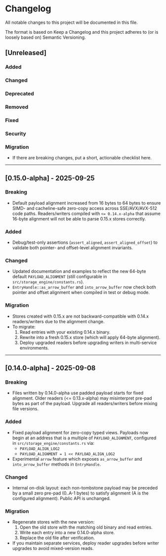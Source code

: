 # Changelog
All notable changes to this project will be documented in this file.

The format is based on Keep a Changelog and this project adheres to
(or is loosely based on) Semantic Versioning.

## [Unreleased]

### Added
### Changed
### Deprecated
### Removed
### Fixed
### Security
### Migration
- If there are breaking changes, put a short, actionable checklist here.

---

## [0.15.0-alpha] - 2025-09-25
### Breaking
- Default payload alignment increased from 16 bytes to 64 bytes to ensure
  SIMD- and cacheline-safe zero-copy access across SSE/AVX/AVX-512 code
  paths. Readers/writers compiled with `<= 0.14.x-alpha` that assume
  16-byte alignment will not be able to parse 0.15.x stores correctly.

### Added
- Debug/test-only assertions (`assert_aligned`, `assert_aligned_offset`)
  to validate both pointer- and offset-level alignment invariants.

### Changed
- Updated documentation and examples to reflect the new 64-byte default
  `PAYLOAD_ALIGNMENT` (still configurable in
  `src/storage_engine/constants.rs`).
- `EntryHandle::as_arrow_buffer` and `into_arrow_buffer` now check both
  pointer and offset alignment when compiled in test or debug mode.

### Migration
- Stores created with 0.15.x are not backward-compatible with
  0.14.x readers/writers due to the alignment change.
- To migrate:
  1. Read entries with your existing 0.14.x binary.
  2. Rewrite into a fresh 0.15.x store (which will apply 64-byte
     alignment).
  3. Deploy upgraded readers before upgrading writers in multi-service
     environments.

---

## [0.14.0-alpha] - 2025-09-08
### Breaking
- Files written by 0.14.0-alpha use padded payload starts for fixed alignment.
  Older readers (<= 0.13.x-alpha) may misinterpret pre-pad bytes as part of the
  payload. Upgrade all readers/writers before mixing file versions.

### Added
- Fixed payload alignment for zero-copy typed views. Payloads now begin
  at an address that is a multiple of `PAYLOAD_ALIGNMENT`, configured in
  `src/storage_engine/constants.rs` via:
  - `PAYLOAD_ALIGN_LOG2`
  - `PAYLOAD_ALIGNMENT = 1 << PAYLOAD_ALIGN_LOG2`
- Experimental `arrow` feature which exposes `as_arrow_buffer` and `into_arrow_buffer`
  methods in `EntryHandle`.

### Changed
- Internal on-disk layout: each non-tombstone payload may be preceded by
  a small zero pre-pad (0..A-1 bytes) to satisfy alignment (A is the
  configured alignment). Public API is unchanged.

### Migration
- Regenerate stores with the new version:
  1) Open the old store with the matching old binary and read entries.
  2) Write each entry into a new 0.14.0-alpha store.
  3) Replace the old file after verification.
- If you maintain separate services, deploy reader upgrades before
  writer upgrades to avoid mixed-version reads.

